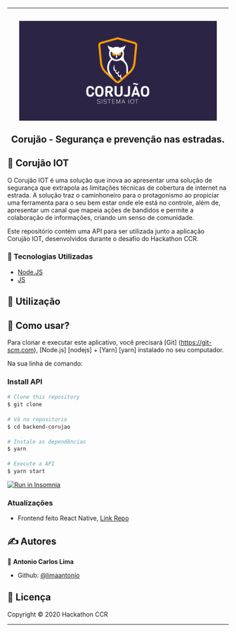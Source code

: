 --------------------------------------------------------------------
<h2 align="center">
  <img src="src/capa.png" width="450" title="logo" /> <br><br>
Corujão - Segurança e prevenção nas estradas.
</h2>

## 📖 Corujão IOT

O Corujão IOT é uma solução que inova ao apresentar uma solução de segurança que extrapola as limitações técnicas de cobertura de internet na estrada. A solução traz o caminhoneiro para o protagonismo ao propiciar uma ferramenta para o seu bem estar onde ele está no controle, além de, apresentar um canal que mapeia ações de bandidos e permite a colaboração de informações, criando um senso de comunidade.

Este repositório contém uma API para ser utilizada junto a aplicação Corujão IOT, desenvolvidos durante o desafio do Hackathon CCR.

### :rocket: Tecnologias Utilizadas

- [Node.JS](https://nodejs.org/en/)
- [JS](https://developer.mozilla.org/pt-BR/docs/Aprender/JavaScript)

## 🚀 Utilização

## :round_pushpin: Como usar?

Para clonar e executar este aplicativo, você precisará [Git] (https://git-scm.com), [Node.js] [nodejs] + [Yarn] [yarn] instalado no seu computador.


Na sua linha de comando:

### Install API
```bash
# Clone this repository
$ git clone 

# Vá no repositorio
$ cd backend-corujao

# Instale as dependẽncias
$ yarn 

# Execute a API
$ yarn start
```

<p>
  <a href="https://insomnia.rest/run/?label=https://github.com/limaantonio/backend-corujao/src/insominia/Insomnia_2020-05-31.json" target="_blank"><img src="https://insomnia.rest/images/run.svg" alt="Run in Insomnia"></a>
</p>

<h3>Atualizações</h3>
<ul>
	<li>Frontend feito React Native, <a href="https://github.com/limaantonio/frontend-corujao" target="_blank">Link Repo</a></li>
</ul>



## ✍ Autores

👤 **Antonio Carlos Lima**

* Github: [@limaantonio](https://github.com/limaantonio)

## 📝 Licença

Copyright © 2020 Hackathon CCR<br />

***
